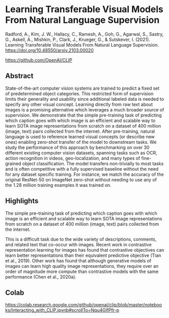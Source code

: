 # Learning Transferable Visual Models From Natural Language Supervision

Radford, A., Kim, J. W., Hallacy, C., Ramesh, A., Goh, G., Agarwal, S., Sastry, G., Askell, A., Mishkin, P., Clark, J., Krueger, G., & Sutskever, I. (2021). Learning Transferable Visual Models From Natural Language Supervision. https://doi.org/10.48550/arxiv.2103.00020

https://github.com/OpenAI/CLIP

## Abstract
State-of-the-art computer vision systems are trained to predict a fixed set of predetermined object categories. This restricted form of supervision limits their generality and usability since additional labeled data is needed to specify any other visual concept. Learning directly from raw text about images is a promising alternative which leverages a much broader source of supervision. We demonstrate that the simple pre-training task of predicting which caption goes with which image is an efficient and scalable way to learn SOTA image representations from scratch on a dataset of 400 million (image, text) pairs collected from the internet. After pre-training, natural language is used to reference learned visual concepts (or describe new ones) enabling zero-shot transfer of the model to downstream tasks. We study the performance of this approach by benchmarking on over 30 different existing computer vision datasets, spanning tasks such as OCR, action recognition in videos, geo-localization, and many types of fine-grained object classification. The model transfers non-trivially to most tasks and is often competitive with a fully supervised baseline without the need for any dataset specific training. For instance, we match the accuracy of the original ResNet-50 on ImageNet zero-shot without needing to use any of the 1.28 million training examples it was trained on. 


## Highlights

The simple pre-training task of predicting which caption goes with which image is an efficient and scalable way to learn SOTA image representations from scratch on a dataset of 400 million (image, text) pairs collected from the internet.


This is a difficult task due to the wide variety of descriptions, comments, and related text that co-occur with images. Recent work in contrastive representation learning for images has found that contrastive objectives can learn better representations than their equivalent predictive objective (Tian et al., 2019). Other work has found that although generative models of images can learn high quality image representations, they require over an order of magnitude more compute than contrastive models with the same performance (Chen et al., 2020a).


## Colab

https://colab.research.google.com/github/openai/clip/blob/master/notebooks/Interacting_with_CLIP.ipynb#scrollTo=Nqu4GlfPfr-p

